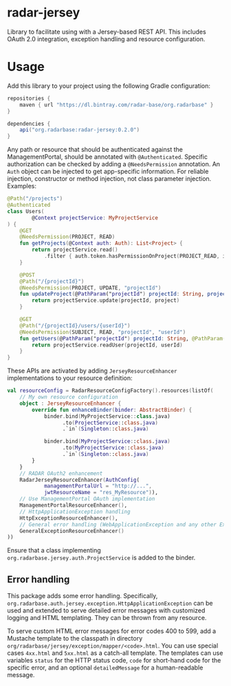 # radar-jersey

Library to facilitate using with a Jersey-based REST API. This includes OAuth 2.0 integration, exception handling and resource configuration.

# Usage

Add this library to your project using the following Gradle configuration:
```gradle
repositories {
    maven { url "https://dl.bintray.com/radar-base/org.radarbase" }
}

dependencies {
    api("org.radarbase:radar-jersey:0.2.0")
}
```

Any path or resource that should be authenticated against the ManagementPortal, should be annotated with `@Authenticated`. Specific authorization can be checked by adding a `@NeedsPermission` annotation. An `Auth` object can be injected to get app-specific information. For reliable injection, constructor or method injection, not class parameter injection. Examples:

```kotlin
@Path("/projects")
@Authenticated
class Users(
        @Context projectService: MyProjectService
) {
    @GET
    @NeedsPermission(PROJECT, READ)
    fun getProjects(@Context auth: Auth): List<Project> {
        return projectService.read()
            .filter { auth.token.hasPermissionOnProject(PROJECT_READ, it.name) }
    } 

    @POST
    @Path("/{projectId}")
    @NeedsPermission(PROJECT, UPDATE, "projectId")
    fun updateProject(@PathParam("projectId") projectId: String, project: Project) {
        return projectService.update(projectId, project)
    }

    @GET
    @Path("/{projectId}/users/{userId}")
    @NeedsPermission(SUBJECT, READ, "projectId", "userId")
    fun getUsers(@PathParam("projectId") projectId: String, @PathParam("userId") userId: String) {
        return projectService.readUser(projectId, userId)
    }
}
```

These APIs are activated by adding `JerseyResourceEnhancer` implementations to your resource definition:
```kotlin
val resourceConfig = RadarResourceConfigFactory().resources(listOf(
    // My own resource configuration
    object : JerseyResourceEnhancer {
        override fun enhanceBinder(binder: AbstractBinder) {
            binder.bind(MyProjectService::class.java)
                  .to(ProjectService::class.java)
                  .`in`(Singleton::class.java)

            binder.bind(MyProjectService::class.java)
                  .to(MyProjectService::class.java)
                  .`in`(Singleton::class.java)
        }
    }
    // RADAR OAuth2 enhancement
    RadarJerseyResourceEnhancer(AuthConfig(
            managementPortalUrl = "http://...",
            jwtResourceName = "res_MyResource")),
    // Use ManagementPortal OAuth implementation
    ManagementPortalResourceEnhancer(),
    // HttpApplicationException handling
    HttpExceptionResourceEnhancer(),
    // General error handling (WebApplicationException and any other Exception)
    GeneralExceptionResourceEnhancer()
))
```

Ensure that a class implementing `org.radarbase.jersey.auth.ProjectService` is added to the binder.

## Error handling

This package adds some error handling. Specifically, `org.radarbase.auth.jersey.exception.HttpApplicationException` can be used and extended to serve detailed error messages with customized logging and HTML templating. They can be thrown from any resource.

To serve custom HTML error messages for error codes 400 to 599, add a Mustache template to the classpath in directory `org/radarbase/jersey/exception/mapper/<code>.html`. You can use special cases `4xx.html` and `5xx.html` as a catch-all template. The templates can use variables `status` for the HTTP status code, `code` for short-hand code for the specific error, and an optional `detailedMessage` for a human-readable message.
